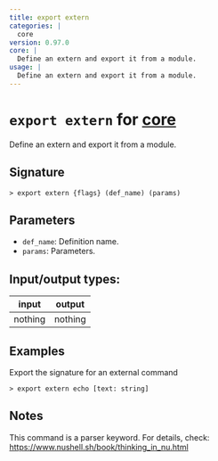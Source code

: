 ```yaml
---
title: export extern
categories: |
  core
version: 0.97.0
core: |
  Define an extern and export it from a module.
usage: |
  Define an extern and export it from a module.
---
```

<!-- This file is automatically generated. Please edit the command in https://github.com/nushell/nushell instead. -->

# `export extern` for [core](/commands/categories/core.md)

<div class='command-title'>Define an extern and export it from a module.</div>

## Signature

```> export extern {flags} (def_name) (params)```

## Parameters

 -  `def_name`: Definition name.
 -  `params`: Parameters.


## Input/output types:

| input   | output  |
| ------- | ------- |
| nothing | nothing |

## Examples

Export the signature for an external command
```nu
> export extern echo [text: string]

```

## Notes
This command is a parser keyword. For details, check:
  https://www.nushell.sh/book/thinking_in_nu.html